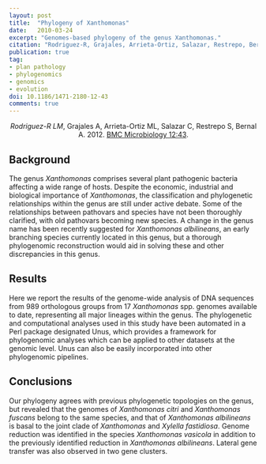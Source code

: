 ```yaml
---
layout: post
title:  "Phylogeny of Xanthomonas"
date:   2010-03-24
excerpt: "Genomes-based phylogeny of the genus Xanthomonas."
citation: "Rodriguez-R, Grajales, Arrieta-Ortiz, Salazar, Restrepo, Bernal. 2012. BMC Microbiology 12:43"
publication: true
tag:
- plan pathology
- phylogenomics
- genomics
- evolution
doi: 10.1186/1471-2180-12-43
comments: true
---
```


<center>
  <em>Rodriguez-R LM</em>, Grajales A, Arrieta-Ortiz ML, Salazar C, Restrepo S, Bernal A. 2012.
  <a href='https://doi.org/10.1186/1471-2180-12-43'>BMC Microbiology 12:43</a>.
</center>

## Background
The genus *Xanthomonas* comprises several plant pathogenic bacteria affecting a wide range of hosts. Despite the economic, industrial and biological importance of *Xanthomonas*, the classification and phylogenetic relationships within the genus are still under active debate. Some of the relationships between pathovars and species have not been thoroughly clarified, with old pathovars becoming new species. A change in the genus name has been recently suggested for *Xanthomonas albilineans*, an early branching species currently located in this genus, but a thorough phylogenomic reconstruction would aid in solving these and other discrepancies in this genus.

## Results
Here we report the results of the genome-wide analysis of DNA sequences from 989 orthologous groups from 17 *Xanthomonas* spp. genomes available to date, representing all major lineages within the genus. The phylogenetic and computational analyses used in this study have been automated in a Perl package designated Unus, which provides a framework for phylogenomic analyses which can be applied to other datasets at the genomic level. Unus can also be easily incorporated into other phylogenomic pipelines.

## Conclusions
Our phylogeny agrees with previous phylogenetic topologies on the genus, but revealed that the genomes of *Xanthomonas citri* and *Xanthomonas fuscans* belong to the same species, and that of *Xanthomonas albilineans* is basal to the joint clade of *Xanthomonas* and *Xylella fastidiosa*. Genome reduction was identified in the species *Xanthomonas vasicola* in addition to the previously identified reduction in *Xanthomonas albilineans*. Lateral gene transfer was also observed in two gene clusters.

